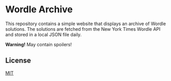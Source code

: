 # Wordle Archive

This repository contains a simple website that displays an archive of Wordle solutions. The solutions are fetched from the New York Times Wordle API and stored in a local JSON file daily.

**Warning!** May contain spoilers!

## License

[MIT](https://choosealicense.com/licenses/mit/)
